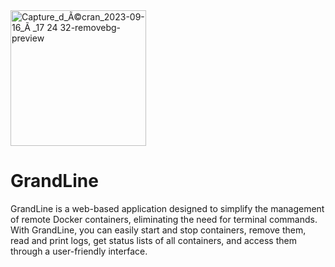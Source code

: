 <img width="217" alt="Capture_d_Ã©cran_2023-09-16_Ã _17 24 32-removebg-preview" src="https://github.com/thisoverride/GrandLine/assets/67823632/b47344cb-b225-477d-b7e2-4d4e976e30b2">

# GrandLine

GrandLine is a web-based application designed to simplify the management of remote Docker containers, eliminating the need for terminal commands. With GrandLine, you can easily start and stop containers, remove them, read and print logs, get status lists of all containers, and access them through a user-friendly interface.

